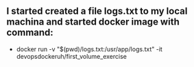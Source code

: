 ## I started created a file logs.txt to my local machina and started docker image with command:
- docker run -v "$(pwd)/logs.txt:/usr/app/logs.txt" -it devopsdockeruh/first_volume_exercise
